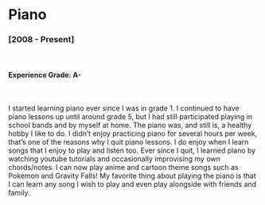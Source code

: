 # Piano 
<h3>[2008 - Present]</h3>

<br/>
<h4> Experience Grade: A- </h4>
<br/>
<p>
I started learning piano ever since I was in grade 1. I continued to have piano lessons up until around grade 5, but I had still participated playing in school bands and by myself at home. The piano was, and still is, a healthy hobby I like to do. I didn’t enjoy practicing piano for several hours per week, that’s one of the reasons why I quit piano lessons. I do enjoy when I learn songs that I enjoy to play and listen too. Ever since I quit, I learned piano by watching youtube tutorials and occasionally improvising my own chords/notes. I can now play anime and cartoon theme songs such as Pokemon and Gravity Falls! My favorite thing about playing the piano is that I can learn any song I wish to play and even play alongside with friends and family. 
</p>
<br/>